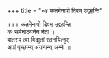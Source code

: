 +++
title = "०४ कतमेनापो दिवम् उद्वहन्ति"

+++
कतमेनापो दिवम् उद्वहन्ति  
कः समेनोदयनेन नेता ।  
वातस्य त्वा विद्युतां स्तनयित्नुर्  
अपां पृच्छाम्य् अयनान्य् अग्नेः ॥